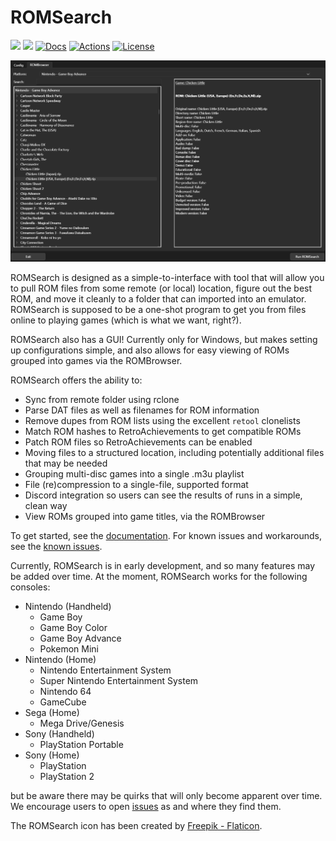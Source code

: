# ROMSearch

[![](https://img.shields.io/pypi/v/romsearch.svg?label=PyPI&style=flat-square)](https://pypi.org/pypi/romsearch/)
[![](https://img.shields.io/pypi/pyversions/romsearch.svg?label=Python&color=yellow&style=flat-square)](https://pypi.org/pypi/romsearch/)
[![Docs](https://readthedocs.org/projects/romsearch/badge/?version=latest&style=flat-square)](https://romsearch.readthedocs.io/en/latest/)
[![Actions](https://img.shields.io/github/actions/workflow/status/bbtufty/romsearch/build.yaml?branch=main&style=flat-square)](https://github.com/bbtufty/romsearch/actions)
[![License](https://img.shields.io/badge/license-GNUv3-blue.svg?label=License&style=flat-square)](LICENSE)

![ROMSearch](docs/images/rombrowser.png)

ROMSearch is designed as a simple-to-interface with tool that will allow you to pull ROM files from some remote (or
local) location, figure out the best ROM, and move it cleanly to a folder that can imported into an emulator. ROMSearch
is supposed to be a one-shot program to get you from files online to playing games (which is what we want, right?).

ROMSearch also has a GUI! Currently only for Windows, but makes setting up configurations simple, and also allows
for easy viewing of ROMs grouped into games via the ROMBrowser.

ROMSearch offers the ability to:

* Sync from remote folder using rclone
* Parse DAT files as well as filenames for ROM information
* Remove dupes from ROM lists using the excellent ``retool`` clonelists
* Match ROM hashes to RetroAchievements to get compatible ROMs 
* Patch ROM files so RetroAchievements can be enabled
* Moving files to a structured location, including potentially additional files that may be needed
* Grouping multi-disc games into a single .m3u playlist
* File (re)compression to a single-file, supported format
* Discord integration so users can see the results of runs in a simple, clean way
* View ROMs grouped into game titles, via the ROMBrowser

To get started, see the [documentation](https://romsearch.readthedocs.io/en/latest/). For known issues and workarounds, 
see the [known issues](https://romsearch.readthedocs.io/en/latest/known_issues.html).

Currently, ROMSearch is in early development, and so many features may be added over time. At the moment, ROMSearch
works for the following consoles:

* Nintendo (Handheld)
   * Game Boy
   * Game Boy Color
   * Game Boy Advance
   * Pokemon Mini
* Nintendo (Home)
   * Nintendo Entertainment System
   * Super Nintendo Entertainment System
   * Nintendo 64
   * GameCube
* Sega (Home)
  * Mega Drive/Genesis
* Sony (Handheld)
   * PlayStation Portable
* Sony (Home)
   * PlayStation
   * PlayStation 2

but be aware there may be quirks that will only become apparent over time. We encourage users to open
[issues](https://github.com/bbtufty/romsearch/issues) as and where they find them.

The ROMSearch icon has been created by [Freepik - Flaticon](https://www.flaticon.com/free-icons/rom).
